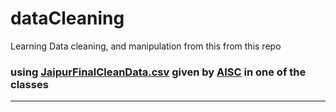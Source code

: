 # dataCleaning
Learning Data cleaning, and manipulation from this from this repo

### using [JaipurFinalCleanData.csv](https://drive.google.com/file/d/1k4zMwcaOYaFY_-l5UGKABpcESYWNcMEf/view) given by [AISC](https://aistudent.community/) in one of the classes
<!-- https://colab.research.google.com/drive/19aUW2Kp98ul7HGOkg_o0DTnp6O5qrmPj#scrollTo=6q6xif_RRSDI -->

---